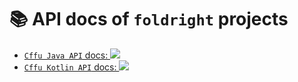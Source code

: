 # 📚 API docs of `foldright` projects

- [`Cffu Java API` docs: ![](https://img.shields.io/github/release/foldright/cffu?label=javadoc&color=339933&logo=microsoft-academic&logoColor=white)](https://foldright.io/api-docs/cffu/)
- [`Cffu Kotlin API` docs: ![](https://img.shields.io/github/release/foldright/cffu?label=dokka&color=339933&logo=kotlin&logoColor=white)](https://foldright.io/api-docs/cffu-kotlin/)
